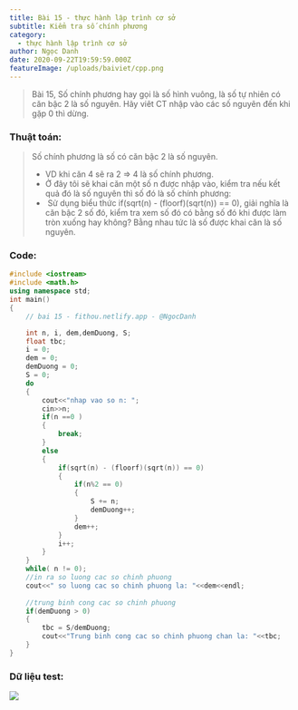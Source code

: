 ```yaml
---
title: Bài 15 - thực hành lập trình cơ sở
subtitle: Kiểm tra số chính phương
category:
  - thực hành lập trình cơ sở
author: Ngọc Danh
date: 2020-09-22T19:59:59.000Z
featureImage: /uploads/baiviet/cpp.png
---
```


> Bài 15, Số chính phương hay gọi là số hình vuông, là số tự nhiên có căn bậc 2 là số nguyên. Hãy viêt CT nhập vào các số nguyên đến khi gặp 0 thì dừng.


### Thuật toán: 

> Số chính phương là số có căn bậc 2 là số nguyên.  
> 
> - VD khi căn 4 sẽ ra 2 => 4 là số chính phương.  
> - Ở đây tôi sẽ khai căn một số n được nhập vào, kiểm tra nếu kết quả đó là số nguyên thì số đó là số chính phương:  
> -  Sử dụng biểu thức if(sqrt(n) - (floorf)(sqrt(n)) == 0), giải nghĩa là căn bậc 2 số đó, kiểm tra xem số đó có bằng số đó khi được làm tròn xuống hay không? Bằng nhau tức là số được khai căn là số nguyên.

### Code:

```c++
#include <iostream>
#include <math.h>
using namespace std;
int main()
{
    // bai 15 - fithou.netlify.app - @NgocDanh

    int n, i, dem,demDuong, S;
    float tbc;
    i = 0;
    dem = 0;
    demDuong = 0;
    S = 0;
    do
    {
        cout<<"nhap vao so n: ";
        cin>>n;
        if(n ==0 )
        {
            break;
        }
        else
        {
            if(sqrt(n) - (floorf)(sqrt(n)) == 0)
            {
                if(n%2 == 0)
                {
                    S += n;
                    demDuong++;
                }
                dem++;
            }
            i++;
        }
    }
    while( n != 0);
    //in ra so luong cac so chinh phuong
    cout<<" so luong cac so chinh phuong la: "<<dem<<endl;
 
    //trung binh cong cac so chinh phuong
    if(demDuong > 0)
    {
        tbc = S/demDuong;
        cout<<"Trung binh cong cac so chinh phuong chan la: "<<tbc;
    }
}
```

### Dữ liệu test:

[![](https://1.bp.blogspot.com/-wCnGrCiFMUc/XhsCFZ3GXyI/AAAAAAAAb-c/CQPFhMteK5INC0nbl2Yd-xihYoK_S5AegCLcBGAsYHQ/s1600/bai15-t.png)](https://1.bp.blogspot.com/-wCnGrCiFMUc/XhsCFZ3GXyI/AAAAAAAAb-c/CQPFhMteK5INC0nbl2Yd-xihYoK_S5AegCLcBGAsYHQ/s1600/bai15-t.png)